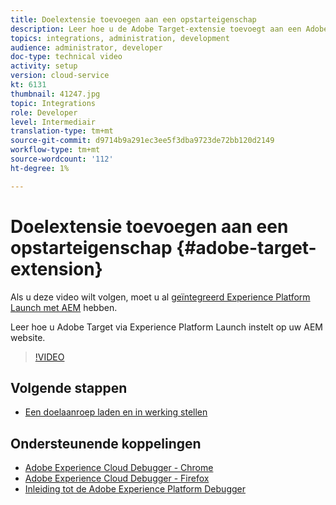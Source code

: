 ```yaml
---
title: Doelextensie toevoegen aan een opstarteigenschap
description: Leer hoe u de Adobe Target-extensie toevoegt aan een Adobe Experience Platform Launch-eigenschap.
topics: integrations, administration, development
audience: administrator, developer
doc-type: technical video
activity: setup
version: cloud-service
kt: 6131
thumbnail: 41247.jpg
topic: Integrations
role: Developer
level: Intermediair
translation-type: tm+mt
source-git-commit: d9714b9a291ec3ee5f3dba9723de72bb120d2149
workflow-type: tm+mt
source-wordcount: '112'
ht-degree: 1%

---
```



# Doelextensie toevoegen aan een opstarteigenschap {#adobe-target-extension}

Als u deze video wilt volgen, moet u al [geïntegreerd Experience Platform Launch met AEM](../experience-platform-launch/overview.md) hebben.

Leer hoe u Adobe Target via Experience Platform Launch instelt op uw AEM website.

>[!VIDEO](https://video.tv.adobe.com/v/41247?quality=12&learn=on)

## Volgende stappen

+ [Een doelaanroep laden en in werking stellen](./load-and-fire-target.md)

## Ondersteunende koppelingen

+ [Adobe Experience Cloud Debugger - Chrome](https://chrome.google.com/webstore/detail/adobe-experience-cloud-de/ocdmogmohccmeicdhlhhgepeaijenapj)
+ [Adobe Experience Cloud Debugger - Firefox](https://addons.mozilla.org/en-US/firefox/addon/adobe-experience-platform-dbg/)
+ [Inleiding tot de Adobe Experience Platform Debugger](https://docs.adobe.com/content/help/en/platform-learn/tutorials/data-ingestion/web-sdk/introduction-to-the-experience-platform-debugger.html)